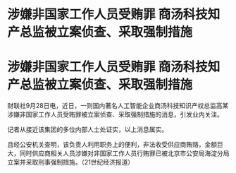 # 涉嫌非国家工作人员受贿罪 商汤科技知产总监被立案侦查、采取强制措施

# 涉嫌非国家工作人员受贿罪 商汤科技知产总监被立案侦查、采取强制措施

财联社9月28日电，近日，一则国内著名人工智能企业商汤科技知识产权总监高某涉嫌非国家工作人员受贿罪被立案侦查、采取强制措施的消息，引发业内关注。

记者从接近该集团的多位内部人士处证实，以上消息属实。

且经公安机关查明，该负责人利用职务上的便利，非法收受供应商贿赂，金额巨大，同时供应商相关人员涉嫌对非国家工作人员行贿罪已被北京市公安局海淀分局立案并采取刑事强制措施。（21世纪经济报道）


